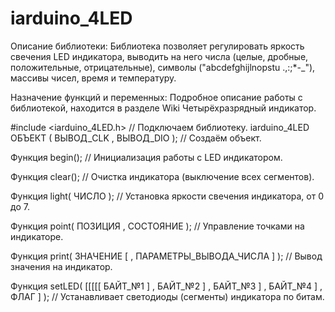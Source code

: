 # iarduino_4LED
Описание библиотеки:
Библиотека позволяет регулировать яркость свечения LED индикатора, выводить на него числа (целые, дробные, положительные, отрицательные), символы ("abcdefghijlnopstu .,:;*-_"), массивы чисел, время и температуру.

Назначение функций и переменных:
Подробное описание работы с библиотекой, находится в разделе Wiki Четырёхразрядный индикатор.

#include <iarduino_4LED.h> // Подключаем библиотеку.
iarduino_4LED ОБЪЕКТ ( ВЫВОД_CLK , ВЫВОД_DIO ); // Создаём объект.

Функция begin(); // Инициализация работы с LED индикатором.

Функция clear(); // Очистка индикатора (выключение всех сегментов).

Функция light( ЧИСЛО ); // Установка яркости свечения индикатора, от 0 до 7.

Функция point( ПОЗИЦИЯ , СОСТОЯНИЕ ); // Управление точками на индикаторе.

Функция print( ЗНАЧЕНИЕ [ , ПАРАМЕТРЫ_ВЫВОДА_ЧИСЛА ] ); // Вывод значения на индикатор.

Функция setLED( [[[[[ БАЙТ_№1 ] , БАЙТ_№2 ] , БАЙТ_№3 ] , БАЙТ_№4 ] , ФЛАГ ] ); // Устанавливает светодиоды (сегменты) индикатора по битам.

